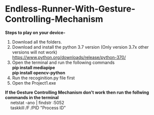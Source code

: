 # Endless-Runner-With-Gesture-Controlling-Mechanism
<strong>Steps to play on your device-</strong>
1) Download all the folders.
2) Download and install the python 3.7 version (Only version 3.7x other versions will not work) https://www.python.org/downloads/release/python-370/ 
3) Open the terminal and run the following commands <br>
   <strong> pip install mediapipe <br>
   pip install opencv-python </strong>
4) Run the recoginition.py file first
5) Open the Project1.exe


<strong> If the Gesture Controlling Mechanism don't work then run the follwing commands in the terminal </strong> <br>
&emsp; netstat -ano | findstr :5052 <br>
&emsp; taskkill /F /PID "Process ID"
